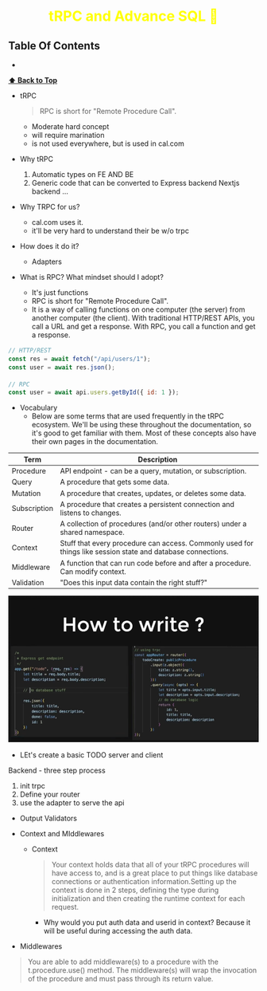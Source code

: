 <h1 style="color:yellow"><center>tRPC and Advance SQL 🧾</center></h1>

## Table Of Contents

- []()

**[⬆ Back to Top](#table-of-contents)**

- tRPC

  > RPC is short for "Remote Procedure Call".

  - Moderate hard concept
  - will require marination
  - is not used everywhere, but is used in cal.com

- Why tRPC

  1. Automatic types on FE AND BE
  2. Generic code that can be converted to
     Express backend
     Nextjs backend
     ...

- Why TRPC for us?

  - cal.com uses it.
  - it'll be very hard to understand their be w/o trpc

- How does it do it?

  - Adapters

- What is RPC? What mindset should I adopt?
  - It's just functions
  - RPC is short for "Remote Procedure Call".
  - It is a way of calling functions on one computer (the server) from another computer (the client). With traditional HTTP/REST APIs, you call a URL and get a response. With RPC, you call a function and get a response.

```js
// HTTP/REST
const res = await fetch("/api/users/1");
const user = await res.json();

// RPC
const user = await api.users.getById({ id: 1 });
```

- Vocabulary
  - Below are some terms that are used frequently in the tRPC ecosystem. We'll be using these throughout the documentation, so it's good to get familiar with them. Most of these concepts also have their own pages in the documentation.

| Term         | Description                                                                                                  |
| ------------ | ------------------------------------------------------------------------------------------------------------ |
| Procedure    | API endpoint - can be a query, mutation, or subscription.                                                    |
| Query        | A procedure that gets some data.                                                                             |
| Mutation     | A procedure that creates, updates, or deletes some data.                                                     |
| Subscription | A procedure that creates a persistent connection and listens to changes.                                     |
| Router       | A collection of procedures (and/or other routers) under a shared namespace.                                  |
| Context      | Stuff that every procedure can access. Commonly used for things like session state and database connections. |
| Middleware   | A function that can run code before and after a procedure. Can modify context.                               |
| Validation   | "Does this input data contain the right stuff?"                                                              |

<img src="./images/trpc.png" >

- LEt's create a basic TODO server and client

Backend - three step process

1. init trpc
2. Define your router
3. use the adapter to serve the api

- Output Validators

- Context and MIddlewares

  - Context

    > Your context holds data that all of your tRPC procedures will have access to, and is a great place to put things like database connections or authentication information.Setting up the context is done in 2 steps, defining the type during initialization and then creating the runtime context for each request.

    - Why would you put auth data and userid in context?
      Because it will be useful during accessing the auth data.

- Middlewares

> You are able to add middleware(s) to a procedure with the t.procedure.use() method. The middleware(s) will wrap the invocation of the procedure and must pass through its return value.
